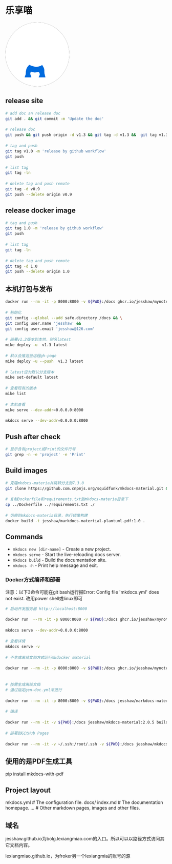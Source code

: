 # 乐享喵

<img src="docs/assets/lx.png" style="background-color: #000;clip-path: circle(50%)"/>

## release site

```bash
# add doc an release doc
git add . && git commit -m 'Update the doc' 

# release doc
git push && git push origin -d v1.3 && git tag -d v1.3 &&  git tag v1.3 -m 'Update the doc' && git push origin v1.3 

# tag and push
git tag v1.0 -m 'release by github workflow'
git push 

# list tag
git tag -ln

# delete tag and push remote
git tag -d v0.9
git push --delete origin v0.9
```

## release docker image

```bash
# tag and push
git tag 1.0 -m 'release by github workflow'
git push 

# list tag
git tag -ln

# delete tag and push remote
git tag -d 1.0
git push --delete origin 1.0
```

## 本机打包与发布

```bash
docker run --rm -it -p 8000:8000 -v ${PWD}:/docs ghcr.io/jesshaw/mynotes bash

# 初始化
git config --global --add safe.directory /docs && \
git config user.name 'jesshaw' && 
git config user.email 'jesshaw@126.com'

# 部署v1.2版本到本地，别名latest
mike deploy -u  v1.3 latest

# 默认会推送至远程gh-page
mike deploy -u --push  v1.3 latest

# latest设为默认分支版本
mike set-default latest

# 查看现有的版本
mike list

# 本机查看
mike serve --dev-addr=0.0.0.0:8000

mkdocs serve --dev-addr=0.0.0.0:8000
```

## Push after check

```bash
# 显示含有project或Print的文件行号
git grep -n -e 'project' -e 'Print'
```

## Build images

```bash
# 克隆mkdocs-materia并跳转分支到7.3.0
git clone https://github.com.cnpmjs.org/squidfunk/mkdocs-material.git && cd ./mkdocs-material && git checkout 7.3.0

# 复制Dockerfile和requirements.txt到mkdocs-materia目录下
cp ../Dockerfile ../requirements.txt ./

# 切换到mkdocs-materia目录，执行镜像构建
docker build -t jesshaw/markdocs-matertial-plantuml-pdf:1.0 .
```

## Commands

* `mkdocs new [dir-name]` - Create a new project.
* `mkdocs serve` - Start the live-reloading docs server.
* `mkdocs build` - Build the documentation site.
* `mkdocs -h` - Print help message and exit.

### Docker方式编译和部署

注意：以下3命令可能在git bash运行报Error: Config file 'mkdocs.yml' does not exist. 改用power shell或linux即可

```bash
# 启动开发服务器 http://localhost:8000

docker run  --rm -it -p 8000:8000 -v ${PWD}:/docs ghcr.io/jesshaw/mynotes bash

mkdocs serve --dev-addr=0.0.0.0:8000

# 查看详情
mkdocs serve -v 

# 不生成离线文档方式运行mkdocker material

docker run --rm -it -p 8000:8000 -v ${PWD}:/docs ghcr.io/jesshaw/mynotes bash -c "mkdocs serve --dev-addr=0.0.0.0:8000"


# 按需生成离线文档
# 通过指定gen-doc.yml来进行

docker run --rm -it -p 8000:8000 -v ${PWD}:/docs jesshaw/markdocs-matertial-plantuml-pdf:1.0 sh -c "ENABLE_PDF_EXPORT=1 mkdocs serve -f gen-doc.yml --dev-addr=0.0.0.0:8000"

# 编译

docker run --rm -it -v ${PWD}:/docs jesshaw/mkdocs-material:2.0.5 build

# 部署到GitHub Pages

docker run --rm -it -v ~/.ssh:/root/.ssh -v ${PWD}:/docs jesshaw/mkdocs-material:2.0.5 gh-deploy 
```

## 使用的是PDF生成工具

pip install mkdocs-with-pdf

## Project layout

mkdocs.yml    # The configuration file.
docs/
    index.md  # The documentation homepage.
    ...       # Other markdown pages, images and other files.

## 域名

jesshaw.github.io为bolg.lexiangmiao.com的入口。所以可以以路径方式访问其它文档内容。

lexiangmiao.github.io，为froker另一个lexiangmia的账号的源
